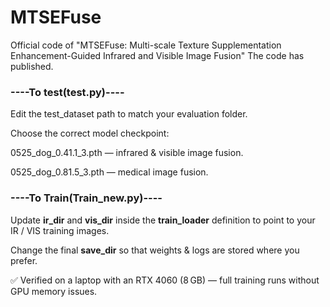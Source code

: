 # MTSEFuse #
Official code of "MTSEFuse: Multi-scale Texture Supplementation Enhancement-Guided Infrared and Visible Image Fusion"
The code has published.
### ----To test(test.py)---- ###

Edit the test_dataset path to match your evaluation folder.

Choose the correct model checkpoint:

0525_dog_0.41.1_3.pth — infrared & visible image fusion.

0525_dog_0.81.5_3.pth — medical image fusion.

### ----To Train(Train_new.py)---- ###
Update **ir_dir** and **vis_dir** inside the **train_loader** definition to point to your IR / VIS training images.

Change the final **save_dir** so that weights & logs are stored where you prefer.

✅ Verified on a laptop with an RTX 4060 (8 GB) — full training runs without GPU memory issues.
